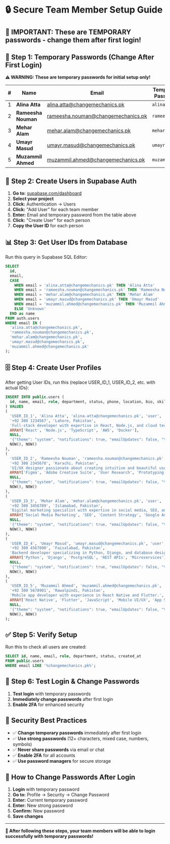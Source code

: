 # 🔒 Secure Team Member Setup Guide

## 🚨 **IMPORTANT: These are TEMPORARY passwords - change them after first login!**

## 🔐 **Step 1: Temporary Passwords (Change After First Login)**

**⚠️ WARNING: These are temporary passwords for initial setup only!**

| # | Name | Email | **Temporary Password** | Department | Role |
|---|------|-------|------------------------|------------|------|
| 1 | **Alina Atta** | alina.atta@changemechanics.pk | `alina123` | Development | user |
| 2 | **Rameesha Nouman** | rameesha.nouman@changemechanics.pk | `rameesha123` | Design | user |
| 3 | **Mehar Alam** | mehar.alam@changemechanics.pk | `mehar123` | Marketing | user |
| 4 | **Umayr Masud** | umayr.masud@changemechanics.pk | `umayr123` | Development | user |
| 5 | **Muzammil Ahmed** | muzammil.ahmed@changemechanics.pk | `muzammil123` | Development | user |

## 🚀 **Step 2: Create Users in Supabase Auth**

1. **Go to:** [supabase.com/dashboard](https://supabase.com/dashboard)
2. **Select your project**
3. **Click:** Authentication → Users
4. **Click:** "Add User" for each team member
5. **Enter:** Email and temporary password from the table above
6. **Click:** "Create User" for each person
7. **Copy the User ID** for each person

## 📊 **Step 3: Get User IDs from Database**

Run this query in Supabase SQL Editor:

```sql
SELECT 
  id, 
  email,
  CASE 
    WHEN email = 'alina.atta@changemechanics.pk' THEN 'Alina Atta'
    WHEN email = 'rameesha.nouman@changemechanics.pk' THEN 'Rameesha Nouman'
    WHEN email = 'mehar.alam@changemechanics.pk' THEN 'Mehar Alam'
    WHEN email = 'umayr.masud@changemechanics.pk' THEN 'Umayr Masud'
    WHEN email = 'muzammil.ahmed@changemechanics.pk' THEN 'Muzammil Ahmed'
    ELSE 'Unknown'
  END as name
FROM auth.users 
WHERE email IN (
  'alina.atta@changemechanics.pk',
  'rameesha.nouman@changemechanics.pk',
  'mehar.alam@changemechanics.pk',
  'umayr.masud@changemechanics.pk',
  'muzammil.ahmed@changemechanics.pk'
);
```

## 🗄️ **Step 4: Create User Profiles**

After getting User IDs, run this (replace USER_ID_1, USER_ID_2, etc. with actual IDs):

```sql
INSERT INTO public.users (
  id, name, email, role, department, status, phone, location, bio, skills, avatar, preferences, created_at, updated_at
) VALUES 
(
  'USER_ID_1', 'Alina Atta', 'alina.atta@changemechanics.pk', 'user', 'Development', 'active',
  '+92 300 1234567', 'Lahore, Pakistan',
  'Full-stack developer with expertise in React, Node.js, and cloud technologies.',
  ARRAY['React', 'Node.js', 'TypeScript', 'AWS', 'Docker'],
  NULL,
  '{"theme": "system", "notifications": true, "emailUpdates": false, "taskUpdates": true, "projectUpdates": true, "language": "en"}',
  NOW(), NOW()
),
(
  'USER_ID_2', 'Rameesha Nouman', 'rameesha.nouman@changemechanics.pk', 'user', 'Design', 'active',
  '+92 300 2345678', 'Karachi, Pakistan',
  'UI/UX designer passionate about creating intuitive and beautiful user experiences.',
  ARRAY['Figma', 'Adobe Creative Suite', 'User Research', 'Prototyping', 'Design Systems'],
  NULL,
  '{"theme": "system", "notifications": true, "emailUpdates": false, "taskUpdates": true, "projectUpdates": true, "language": "en"}',
  NOW(), NOW()
),
(
  'USER_ID_3', 'Mehar Alam', 'mehar.alam@changemechanics.pk', 'user', 'Marketing', 'active',
  '+92 300 3456789', 'Islamabad, Pakistan',
  'Digital marketing specialist with expertise in social media, SEO, and content strategy.',
  ARRAY['Social Media Marketing', 'SEO', 'Content Strategy', 'Google Analytics', 'Email Marketing'],
  NULL,
  '{"theme": "system", "notifications": true, "emailUpdates": false, "taskUpdates": true, "projectUpdates": true, "language": "en"}',
  NOW(), NOW()
),
(
  'USER_ID_4', 'Umayr Masud', 'umayr.masud@changemechanics.pk', 'user', 'Development', 'active',
  '+92 300 4567890', 'Faisalabad, Pakistan',
  'Backend developer specializing in Python, Django, and database design.',
  ARRAY['Python', 'Django', 'PostgreSQL', 'REST APIs', 'Microservices'],
  NULL,
  '{"theme": "system", "notifications": true, "emailUpdates": false, "taskUpdates": true, "projectUpdates": true, "language": "en"}',
  NOW(), NOW()
),
(
  'USER_ID_5', 'Muzammil Ahmed', 'muzammil.ahmed@changemechanics.pk', 'user', 'Development', 'active',
  '+92 300 5678901', 'Rawalpindi, Pakistan',
  'Mobile app developer with experience in React Native and Flutter.',
  ARRAY['React Native', 'Flutter', 'JavaScript', 'Mobile UI/UX', 'App Store Optimization'],
  NULL,
  '{"theme": "system", "notifications": true, "emailUpdates": false, "taskUpdates": true, "projectUpdates": true, "language": "en"}',
  NOW(), NOW()
);
```

## ✅ **Step 5: Verify Setup**

Run this to check all users are created:

```sql
SELECT id, name, email, role, department, status, created_at
FROM public.users 
WHERE email LIKE '%changemechanics.pk%';
```

## 🔐 **Step 6: Test Login & Change Passwords**

1. **Test login** with temporary passwords
2. **Immediately change passwords** after first login
3. **Enable 2FA** for enhanced security

## 🚨 **Security Best Practices**

- ✅ **Change temporary passwords** immediately after first login
- ✅ **Use strong passwords** (12+ characters, mixed case, numbers, symbols)
- ✅ **Never share passwords** via email or chat
- ✅ **Enable 2FA** for all accounts
- ✅ **Use password managers** for secure storage

## 🔄 **How to Change Passwords After Login**

1. **Login** with temporary password
2. **Go to:** Profile → Security → Change Password
3. **Enter:** Current temporary password
4. **Enter:** New strong password
5. **Confirm:** New password
6. **Save changes**

---

**🎯 After following these steps, your team members will be able to login successfully with temporary passwords!**
